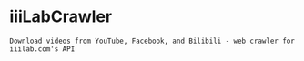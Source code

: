 # iiiLabCrawler
`Download videos from YouTube, Facebook, and Bilibili - web crawler for iiilab.com's API`
